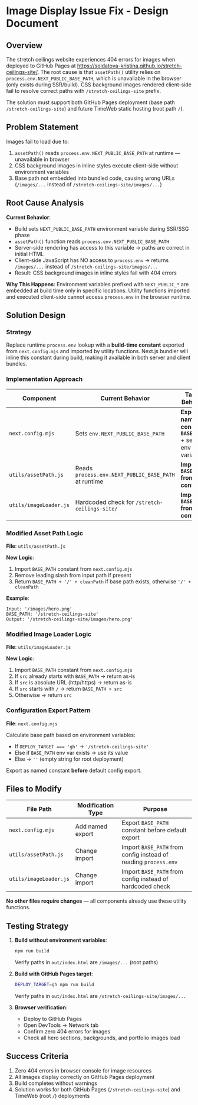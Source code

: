 # Image Display Issue Fix - Design Document

## Overview

The stretch ceilings website experiences 404 errors for images when deployed to GitHub Pages at https://soldatova-kristina.github.io/stretch-ceilings-site/. The root cause is that `assetPath()` utility relies on `process.env.NEXT_PUBLIC_BASE_PATH`, which is unavailable in the browser (only exists during SSR/build). CSS background images rendered client-side fail to resolve correct paths with `/stretch-ceilings-site` prefix.

The solution must support both GitHub Pages deployment (base path `/stretch-ceilings-site`) and future TimeWeb static hosting (root path `/`).

## Problem Statement

Images fail to load due to:
1. `assetPath()` reads `process.env.NEXT_PUBLIC_BASE_PATH` at runtime — unavailable in browser
2. CSS background images in inline styles execute client-side without environment variables
3. Base path not embedded into bundled code, causing wrong URLs (`/images/...` instead of `/stretch-ceilings-site/images/...`)

## Root Cause Analysis

**Current Behavior**:
- Build sets `NEXT_PUBLIC_BASE_PATH` environment variable during SSR/SSG phase
- `assetPath()` function reads `process.env.NEXT_PUBLIC_BASE_PATH`
- Server-side rendering has access to this variable → paths are correct in initial HTML
- Client-side JavaScript has NO access to `process.env` → returns `/images/...` instead of `/stretch-ceilings-site/images/...`
- Result: CSS background images in inline styles fail with 404 errors

**Why This Happens**:
Environment variables prefixed with `NEXT_PUBLIC_*` are embedded at build time only in specific locations. Utility functions imported and executed client-side cannot access `process.env` in the browser runtime.

## Solution Design

### Strategy

Replace runtime `process.env` lookup with a **build-time constant** exported from `next.config.mjs` and imported by utility functions. Next.js bundler will inline this constant during build, making it available in both server and client bundles.

### Implementation Approach

| Component | Current Behavior | Target Behavior |
|-----------|-----------------|------------------|
| `next.config.mjs` | Sets `env.NEXT_PUBLIC_BASE_PATH` | **Exports named constant `BASE_PATH`** + sets env variable |
| `utils/assetPath.js` | Reads `process.env.NEXT_PUBLIC_BASE_PATH` at runtime | **Imports `BASE_PATH` from config** |
| `utils/imageLoader.js` | Hardcoded check for `/stretch-ceilings-site/` | **Imports `BASE_PATH` from config** |

### Modified Asset Path Logic

**File**: `utils/assetPath.js`

**New Logic**:
1. Import `BASE_PATH` constant from `next.config.mjs`
2. Remove leading slash from input path if present
3. Return `BASE_PATH + '/' + cleanPath` if base path exists, otherwise `'/' + cleanPath`

**Example**:
```
Input: '/images/hero.png'
BASE_PATH: '/stretch-ceilings-site'
Output: '/stretch-ceilings-site/images/hero.png'
```

### Modified Image Loader Logic

**File**: `utils/imageLoader.js`

**New Logic**:
1. Import `BASE_PATH` constant from `next.config.mjs`
2. If `src` already starts with `BASE_PATH` → return as-is
3. If `src` is absolute URL (http/https) → return as-is
4. If `src` starts with `/` → return `BASE_PATH + src`
5. Otherwise → return `src`

### Configuration Export Pattern

**File**: `next.config.mjs`

Calculate base path based on environment variables:
- If `DEPLOY_TARGET === 'gh'` → `'/stretch-ceilings-site'`
- Else if `BASE_PATH` env var exists → use its value
- Else → `''` (empty string for root deployment)

Export as named constant **before** default config export.

## Files to Modify

| File Path | Modification Type | Purpose |
|-----------|------------------|---------|
| `next.config.mjs` | Add named export | Export `BASE_PATH` constant before default export |
| `utils/assetPath.js` | Change import | Import `BASE_PATH` from config instead of reading `process.env` |
| `utils/imageLoader.js` | Change import | Import `BASE_PATH` from config instead of hardcoded check |

**No other files require changes** — all components already use these utility functions.

## Testing Strategy

1. **Build without environment variables**:
   ```bash
   npm run build
   ```
   Verify paths in `out/index.html` are `/images/...` (root paths)

2. **Build with GitHub Pages target**:
   ```bash
   DEPLOY_TARGET=gh npm run build
   ```
   Verify paths in `out/index.html` are `/stretch-ceilings-site/images/...`

3. **Browser verification**:
   - Deploy to GitHub Pages
   - Open DevTools → Network tab
   - Confirm zero 404 errors for images
   - Check all hero sections, backgrounds, and portfolio images load

## Success Criteria

1. Zero 404 errors in browser console for image resources
2. All images display correctly on GitHub Pages deployment
3. Build completes without warnings
4. Solution works for both GitHub Pages (`/stretch-ceilings-site`) and TimeWeb (root `/`) deployments

